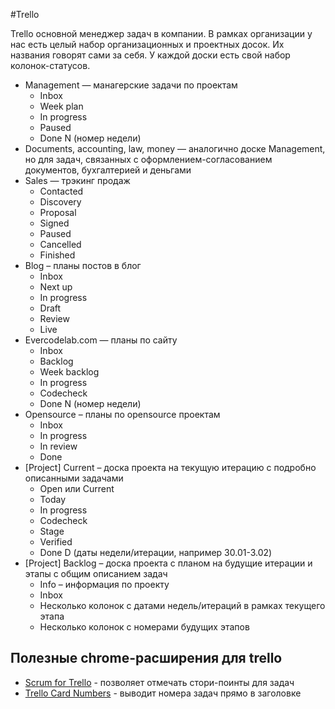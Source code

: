 #Trello

Trello основной менеджер задач в компании. В рамках организации у нас есть целый набор организационных и проектных досок. Их названия говорят сами за себя. У каждой доски есть свой набор колонок-статусов.

* Management — манагерские задачи по проектам
    - Inbox
    - Week plan
    - In progress
    - Paused
    - Done N (номер недели)
* Documents, accounting, law, money — аналогично доске Management, но для задач, связанных с оформлением-согласованием документов, бухгалтерией и деньгами
* Sales — трэкинг продаж
    - Contacted
    - Discovery
    - Proposal
    - Signed
    - Paused
    - Cancelled
    - Finished
* Blog – планы постов в блог
    - Inbox
    - Next up
    - In progress
    - Draft
    - Review
    - Live
* Evercodelab.com — планы по сайту
    - Inbox
    - Backlog
    - Week backlog
    - In progress
    - Codecheck
    - Done N (номер недели)
* Opensource – планы по opensource проектам
    - Inbox
    - In progress
    - In review
    - Done
* [Project] Current – доска проекта на текущую итерацию c подробно описанными задачами
    - Open или Current
    - Today
    - In progress
    - Codecheck
    - Stage
    - Verified
    - Done D (даты недели/итерации, например 30.01-3.02)
* [Project] Backlog – доска проекта с планом на будущие итерации и этапы с общим описанием задач
    - Info – информация по проекту
    - Inbox
    - Несколько колонок с датами недель/итераций в рамках текущего этапа
    - Несколько колонок с номерами будущих этапов

## Полезные chrome-расширения для trello

- [Scrum for Trello](https://chrome.google.com/webstore/detail/scrum-for-trello/jdbcdblgjdpmfninkoogcfpnkjmndgje) - позволяет отмечать стори-поинты для задач
- [Trello Card Numbers](https://chrome.google.com/webstore/detail/trello-card-numbers/kadpkdielickimifpinkknemjdipghaf) - выводит номера задач прямо в заголовке

